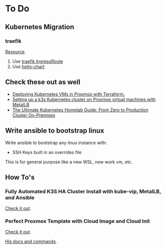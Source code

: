 # To Do

## Kubernetes Migration

### traefik

[Resource](https://www.reddit.com/r/Traefik/comments/kg0hbr/how_can_i_convert_this_configuration_from_docker/).

1. Use [traefik IngressRoute](https://doc.traefik.io/traefik/routing/providers/kubernetes-crd/)
2. Use [helm-chart](https://github.com/traefik/traefik-helm-chart)

## Check these out as well

* [Deploying Kubernetes VMs in Proxmox with Terraform.](https://austinsnerdythings.com/2021/09/23/deploying-kubernetes-vms-in-proxmox-with-terraform/)
* [Setting up a k3s Kubernetes cluster on Proxmox virtual machines with MetalLB](https://canthonyscott.com/setting-up-a-k3s-kubernetes-cluster-within-proxmox/)
* [The Ultimate Kubernetes Homelab Guide: From Zero to Production Cluster On-Premises](https://datastrophic.io/kubernetes-homelab-with-proxmox-kubeadm-calico-openebs-and-metallb/)

## Write ansible to bootstrap linux

Write ansible to bootstrap any linux instance with:

* SSH Keys built in an overrides file

This is for general purpose like a new WSL, new work vm, etc.

## How To's

### Fully Automated K3S HA Cluster Install with kube-vip, MetalLB, and Ansible

[Check it out](https://www.youtube.com/watch?v=CbkEWcUZ7zM).

### Perfect Proxmox Template with Cloud Image and Cloud Init

[Check it out](https://www.youtube.com/watch?v=shiIi38cJe4).

[His docs and commands](https://docs.technotim.live/posts/cloud-init-cloud-image/).
